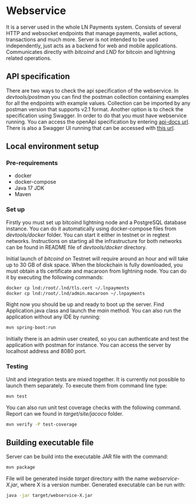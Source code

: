 # Webservice

It is a server used in the whole LN Payments system. Consists of several HTTP and websocket endpoints that manage
payments, wallet actions, transactions and much more. Server is not intended to be used independently, just acts as a
backend for web and mobile applications. Communicates directly with _bitcoind_ and _LND_ for bitcoin and lightning 
related operations.

## API specification

There are two ways to check the api specification of the webservice. In _devtools/postman_ you can find the
postman collection containing examples for all the endpoints with example values. Collection can be imported by 
any postman version that supports v2.1 format. Another option is to check the specification using Swagger. In order
to do that you must have webservice running. You can access the openApi specification by entering
[api-docs url](http://localhost:8080/api/v2/api-docs). There is also a Swagger UI running that can be accessed
with [this url](http://localhost:8080/api/swagger-ui/index.html).

## Local environment setup

### Pre-requirements
* docker
* docker-compose
* Java 17 JDK
* Maven

### Set up

Firstly you must set up bitcoind lightning node and a PostgreSQL database instance. You can do it automatically 
using docker-compose files from _devtools/docker_ folder. You can start it either in testnet or in regtest networks.
Instructions on starting all the infrastructure for both networks can be found in README file of _devtools/docker_
directory.
 
Initial launch of _bitcoind_ on Testnet will require around an hour and will take up to 30 GB of disk space. When
the blockchain is fully downloaded, you must obtain a tls certificate and macaroon from lightning node. You can do it by
executing the following commands:
```bash
docker cp lnd:/root/.lnd/tls.cert ~/.lnpayments
docker cp lnd:/root/.lnd/admin.macaroon ~/.lnpayments
```

Right now you should be up and ready to boot up the server. Find Application.java class and launch the _main_ method. You can also run the application without any IDE by running:
```bash
mvn spring-boot:run
```
Initially there is an admin user created, so you can authenticate and test the application with postman for instance.
You can access the server by localhost address and 8080 port.

### Testing

Unit and integration tests are mixed together. It is currently not possible to launch them separately. To execute them
from command line type:
```bash
mvn test
```

You can also run unit test coverage checks with the following command. Report can we found in _target/site/jacoco_
folder.
```bash
mvn verify -P test-coverage
```

## Building executable file

Server can be build into the executable JAR file with the command:
```bash
mvn package
```
File will be generated inside _target_ directory with the name _webservice-X.jar_, where X is a version number. 
Generated executable can be run with:
```bash
java -jar target/webservice-X.jar
```